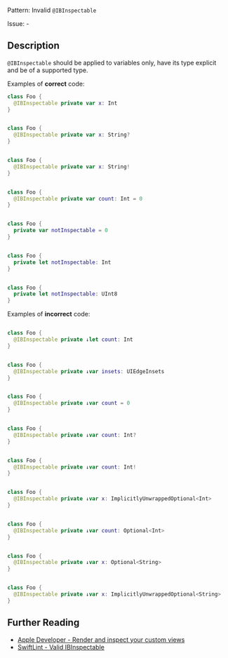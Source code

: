 Pattern: Invalid `@IBInspectable`

Issue: -

## Description

`@IBInspectable` should be applied to variables only, have its type explicit and be of a supported type.

Examples of **correct** code:
```swift
class Foo {
  @IBInspectable private var x: Int
}


class Foo {
  @IBInspectable private var x: String?
}


class Foo {
  @IBInspectable private var x: String!
}


class Foo {
  @IBInspectable private var count: Int = 0
}


class Foo {
  private var notInspectable = 0
}


class Foo {
  private let notInspectable: Int
}


class Foo {
  private let notInspectable: UInt8
}

```
Examples of **incorrect** code:
```swift

class Foo {
  @IBInspectable private ↓let count: Int
}


class Foo {
  @IBInspectable private ↓var insets: UIEdgeInsets
}


class Foo {
  @IBInspectable private ↓var count = 0
}


class Foo {
  @IBInspectable private ↓var count: Int?
}


class Foo {
  @IBInspectable private ↓var count: Int!
}


class Foo {
  @IBInspectable private ↓var x: ImplicitlyUnwrappedOptional<Int>
}


class Foo {
  @IBInspectable private ↓var count: Optional<Int>
}


class Foo {
  @IBInspectable private ↓var x: Optional<String>
}


class Foo {
  @IBInspectable private ↓var x: ImplicitlyUnwrappedOptional<String>
}

```

## Further Reading

* [Apple Developer - Render and inspect your custom views](https://help.apple.com/xcode/mac/8.0/#/devf60c1c514)
* [SwiftLint - Valid IBInspectable](https://github.com/realm/SwiftLint/blob/master/Rules.md#valid-ibinspectable)